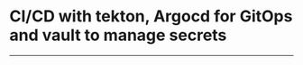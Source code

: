 # CI/CD with tekton, Argocd for GitOps and vault to manage secrets
___________________________________________________________________
